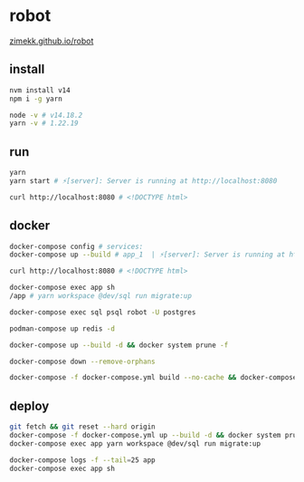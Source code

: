 # robot

[zimekk.github.io/robot](https://zimekk.github.io/robot)

## install

```sh
nvm install v14
npm i -g yarn
```

```sh
node -v # v14.18.2
yarn -v # 1.22.19
```

## run

```sh
yarn
yarn start # ⚡️[server]: Server is running at http://localhost:8080
```

```sh
curl http://localhost:8080 # <!DOCTYPE html>
```

## docker

```sh
docker-compose config # services:
docker-compose up --build # app_1  | ⚡️[server]: Server is running at http://localhost:8080
```

```sh
curl http://localhost:8080 # <!DOCTYPE html>
```

```sh
docker-compose exec app sh
/app # yarn workspace @dev/sql run migrate:up
```

```sh
docker-compose exec sql psql robot -U postgres
```

```sh
podman-compose up redis -d
```

```sh
docker-compose up --build -d && docker system prune -f
```

```sh
docker-compose down --remove-orphans
```

```sh
docker-compose -f docker-compose.yml build --no-cache && docker-compose -f docker-compose.yml up -d && docker system prune -f
```

## deploy

```sh
git fetch && git reset --hard origin
docker-compose -f docker-compose.yml up --build -d && docker system prune -f
docker-compose exec app yarn workspace @dev/sql run migrate:up
```

```sh
docker-compose logs -f --tail=25 app
docker-compose exec app sh
```
